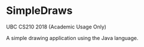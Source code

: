 # SimpleDraws

UBC CS210 2018 (Academic Usage Only)

A simple drawing application using the Java language.
